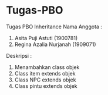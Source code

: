 # Tugas-PBO
Tugas PBO Inheritance
Nama Anggota :
1. Asita Puji Astuti (1900781)
2. Regina Azalia Nurjanah (1909071)

Deskripsi :
1. Menambahkan class objek
2. Class item extends objek
3. Class NPC extends objek
4. Class pintu extends objek
